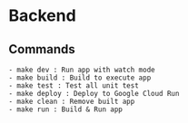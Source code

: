 # Backend

## Commands

    - make dev : Run app with watch mode
    - make build : Build to execute app
    - make test : Test all unit test
    - make deploy : Deploy to Google Cloud Run
    - make clean : Remove built app
    - make run : Build & Run app
